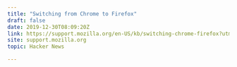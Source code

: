 ```yaml
---
title: "Switching from Chrome to Firefox"
draft: false
date: 2019-12-30T08:09:20Z
link: https://support.mozilla.org/en-US/kb/switching-chrome-firefox?utm_medium=RSS&utm_source=hune
site: support.mozilla.org
topic: Hacker News  

---
```

